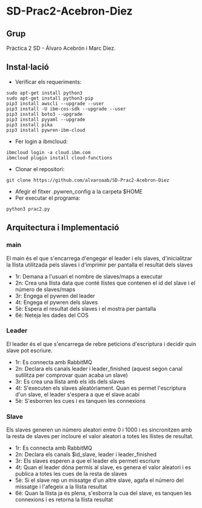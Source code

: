 # SD-Prac2-Acebron-Diez
## Grup 
Pràctica 2 SD - Álvaro Acebrón i Marc Diez.
## Instal·lació
* Verificar els requeriments:
```
sudo apt-get install python3
sudo apt-get install python3-pip
pip3 install awscli --upgrade --user
pip3 install -U ibm-cos-sdk --upgrade --user
pip3 install boto3 --upgrade
pip3 install pyyaml --upgrade
pip3 install pika
pip3 install pywren-ibm-cloud
```
* Fer login a ibmcloud:
```
ibmcloud login -a cloud.ibm.com
ibmcloud plugin install cloud-functions
```
* Clonar el repositori: 
```
git clone https://github.com/alvaroaab/SD-Prac2-Acebron-Diez
```
* Afegir el fitxer .pywren_config a la carpeta $HOME
* Per executar el programa:
```
python3 prac2.py
```

## Arquitectura i Implementació
### main
El main és el que s'encarrega d'engegar el leader i els slaves, d'inicialitzar la llista utilitzada pels slaves i d'imprimir per pantalla el resultat dels slaves
* 1r: Demana a l'usuari el nombre de slaves/maps a executar
* 2n: Crea una llista data que conté llistes que contenen el id del slave i el número de slaves/maps
* 3r: Engega el pywren del leader
* 4t: Engega el pywren dels slaves
* 5è: Espera el resultat dels slaves i el mostra per pantalla
* 6è: Neteja les dades del COS

### Leader
El leader és el que s'encarrega de rebre peticions d'escriptura i decidir quin slave pot escriure.
* 1r: Es connecta amb RabbitMQ
* 2n: Declara els canals leader i leader_finished (aquest segon canal sutilitza per comprovar quan acaba un slave)
* 3r: Es crea una llista amb els ids dels slaves
* 4t: S'executen els slaves aleatòriament. Quan es permet l'escriptura d'un slave, el leader s'espera a que el slave acabi
* 5è: S'esborren les cues i es tanquen les connexions

### Slave
Els slaves generen un número aleatori entre 0 i 1000 i es sincronitzen amb la resta de slaves per incloure el valor aleatori a totes les llistes de resultat.
* 1r: Es connecta amb RabbitMQ
* 2n: Declara els canals $id_slave, leader i leader_finished
* 3r: Els slaves esperen a que el leader els permeti escriure
* 4t: Quan el leader dóna permís al slave, es genera el valor aleatori i es publica a totes les cues de la resta de slaves
* 5è: Si el slave rep un missatge d'un altre slave, agafa el número del missatge i l'afegeix a la llista resultat
* 6è: Quan la llista ja és plena, s'esborra la cua del slave, es tanquen les connexions i es retorna la llista resultat